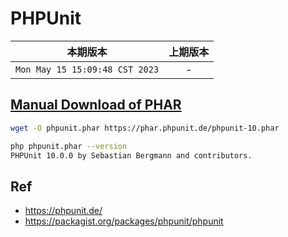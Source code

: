# PHPUnit


|本期版本| 上期版本
|:---:|:---:
`Mon May 15 15:09:48 CST 2023` | -

## [Manual Download of PHAR](https://docs.phpunit.de/en/10.1/installation.html#manual-download-of-phar)

```bash
wget -O phpunit.phar https://phar.phpunit.de/phpunit-10.phar
```

```bash
php phpunit.phar --version
PHPUnit 10.0.0 by Sebastian Bergmann and contributors.
```



## Ref

* <https://phpunit.de/>
* <https://packagist.org/packages/phpunit/phpunit>
